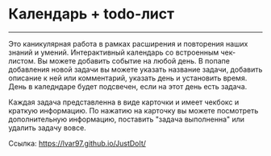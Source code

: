 # Календарь + todo-лист
------------------------
Это каникулярная работа в рамках расширения и повторения наших знаний и умений.
Интерактивный календарь со встроенным чек-листом. Вы можете добавить событие на любой день. В попапе добавления новой задачи вы можете указать название задачи, добавить описание к ней или комментарий, указать день и установить время. День в каледндаре будет подсвечен, если на этот день есть задача. 

Каждая задача представленна в виде карточки и имеет чекбокс и краткую информацию. По нажатию на карточку вы можете посмотреть дополнительную информацию, поставить "задача выполненна" или удалить задачу вовсе.

Ссылка: https://lvar97.github.io/JustDoIt/